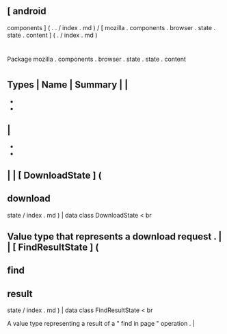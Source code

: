 [
android
-
components
]
(
.
.
/
index
.
md
)
/
[
mozilla
.
components
.
browser
.
state
.
state
.
content
]
(
.
/
index
.
md
)
#
#
Package
mozilla
.
components
.
browser
.
state
.
state
.
content
#
#
#
Types
|
Name
|
Summary
|
|
-
-
-
|
-
-
-
|
|
[
DownloadState
]
(
-
download
-
state
/
index
.
md
)
|
data
class
DownloadState
<
br
>
Value
type
that
represents
a
download
request
.
|
|
[
FindResultState
]
(
-
find
-
result
-
state
/
index
.
md
)
|
data
class
FindResultState
<
br
>
A
value
type
representing
a
result
of
a
"
find
in
page
"
operation
.
|
